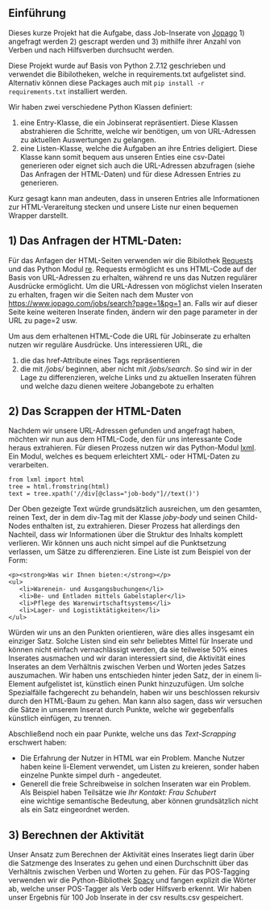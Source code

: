 <h2> Einführung</h2>
Dieses kurze Projekt hat die Aufgabe, dass Job-Inserate von <a href="https://www.jopago.com/">Jopago</a> 1) angefragt werden 2) gescrapt werden und 3) mithilfe ihrer Anzahl von Verben und nach Hilfsverben durchsucht werden.

Diese Projekt wurde auf Basis von Python 2.7.12 geschrieben und verwendet die Bibilotheken, welche in requirements.txt aufgelistet sind. Alternativ können diese Packages auch mit `pip install -r requirements.txt` installiert werden.

Wir haben zwei verschiedene Python Klassen definiert:
<ol>
	<li>
		eine Entry-Klasse, die ein Jobinserat repräsentiert. Diese Klassen abstrahieren die Schritte, welche wir benötigen, um von URL-Adressen zu aktuellen Auswertungen zu gelangen.
	</li>
	<li>
		eine Listen-Klasse, welche die Aufgaben an ihre Entries deligiert. Diese Klasse kann somit bequem aus unseren Enties eine csv-Datei generieren oder eignet sich auch die URL-Adressen abzufragen (siehe Das Anfragen der HTML-Daten) und für diese Adressen Entries zu generieren. 
		</li>
</ol>
Kurz gesagt kann man andeuten, dass in unseren Entries alle Informationen zur HTML-Verareitung stecken und unsere Liste nur einen bequemen Wrapper darstellt.
<br/>

<h2>1) Das Anfragen der HTML-Daten:</h2>
Für das Anfagen der HTML-Seiten verwenden wir die Bibilothek <a href="http://docs.python-requests.org/en/master/"> Requests</a> und das Python Modul <a href="https://docs.python.org/3/library/re.html">re</a>. Requests ermöglicht es uns HTML-Code auf der Basis von URL-Adressen zu erhalten, während re uns das Nutzen regulärer Ausdrücke ermöglicht. Um die URL-Adressen von möglichst vielen Inseraten zu erhalten, fragen wir die Seiten nach dem Muster von <a href="https://www.jopago.com/jobs/search?page=1&pg=1">https://www.jopago.com/jobs/search?page=1&pg=1</a> an. Falls wir auf dieser Seite keine weiteren Inserate finden, ändern wir den page parameter in der URL zu page=2 usw. 

Um aus dem erhaltenen HTML-Code die URL für Jobinserate zu erhalten nutzen wir reguläre Ausdrücke. Uns interessieren URL, die
<ol>
	<li>die das href-Attribute eines Tags repräsentieren</li>
	<li>die mit <i>/jobs/</i> beginnen, aber nicht mit <i>/jobs/search</i>. So sind wir in der Lage zu differenzieren, welche Links und zu aktuellen Inseraten führen und welche dazu dienen weitere Jobangebote zu erhalten</li>
</ol>

<h2>2) Das Scrappen der HTML-Daten</h2>
Nachdem wir unsere URL-Adressen gefunden und angefragt haben, möchten wir nun aus dem HTML-Code, den für uns interessante Code heraus extrahieren. 
Für diesen Prozess nutzen wir das Python-Modul 
<a href="http://lxml.de/">lxml</a>. Ein Modul, welches es bequem erleichtert XML- oder HTML-Daten zu verarbeiten.

 ```
 from lxml import html
 tree = html.fromstring(html)
 text = tree.xpath('//div[@class="job-body"]//text()')
 ```

 Der Oben gezeigte Text würde grundsätzlich ausreichen, um den gesamten, reinen Text, der in dem div-Tag mit der Klasse <i>joby-body</i> und seinen Child-Nodes enthalten ist, zu extrahieren. Dieser Prozess hat allerdings den Nachteil, dass wir Informationen über die Struktur des Inhalts komplett verlieren. Wir können uns auch nicht simpel auf die Punktsetzung verlassen, um Sätze zu differenzieren. Eine Liste ist zum Beispiel von der Form:

 ```
<p><strong>Was wir Ihnen bieten:</strong></p>
<ul>
	<li>Warenein- und Ausgangsbuchungen</li>
	<li>Be- und Entladen mittels Gabelstapler</li>
	<li>Pflege des Warenwirtschaftsystems</li>
	<li>Lager- und Logistiktätigkeiten</li>
</ul>
 ```

 Würden wir uns an den Punkten orientieren, wäre dies alles insgesamt ein einziger Satz. Solche Listen sind ein sehr beliebtes Mittel für Inserate und können nicht einfach vernachlässigt werden, da sie teilweise 50% eines Inserates ausmachen und wir daran interessiert sind, die Aktivität eines Inserates an dem Verhältnis zwischen Verben und Worten jedes Satzes auszumachen. Wir haben uns entschieden hinter jeden Satz, der in einem li-Element aufgelistet ist, künstlich einen Punkt hinzuzufügen. Um solche Spezialfälle fachgerecht zu behandeln, haben wir uns beschlossen rekursiv durch den HTML-Baum zu gehen. Man kann also sagen, dass wir versuchen die Sätze in unserem Inserat durch Punkte, welche wir gegebenfalls künstlich einfügen, zu trennen.

 Abschließend noch ein paar Punkte, welche uns das <i>Text-Scrapping</i> erschwert haben:
 <ul>
 	<li>Die Erfahrung der Nutzer in HTML war ein Problem. Manche Nutzer haben keine li-Element verwendet, um Listen zu kreieren, sonder haben einzelne Punkte simpel durh <i>-</i> angedeutet.</li>
 	<li>Generell die freie Schreibweise in solchen Inseraten war ein Problem. Als Beispiel haben Teilsätze wie <i>Ihr Kontakt: Frau Schubert</i></li> eine wichtige semantische Bedeutung, aber können grundsätzlich nicht als ein Satz eingeordnet werden.
 </ul>

 <h2>3) Berechnen der Aktivität</h2>
 Unser Ansatz zum Berechnen der Aktivität eines Inserates liegt darin über die Satzmenge des Inserates zu gehen und einen Durchschnitt über das Verhältnis zwischen Verben und Worten zu gehen. Für das POS-Tagging verwenden wir die Python-Bibliothek <a href="https://spacy.io/">Spacy</a> und fangen explizit die Wörter ab, welche unser POS-Tagger als Verb oder Hilfsverb erkennt. Wir haben unser Ergebnis für 100 Job Inserate in der csv results.csv gespeichert.